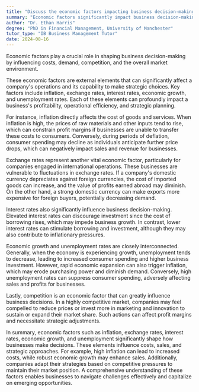 ```yaml
---
title: "Discuss the economic factors impacting business decision-making"
summary: "Economic factors significantly impact business decision-making by influencing costs, demand, competition, and overall market conditions."
author: "Dr. Ethan Harris"
degree: "PhD in Financial Management, University of Manchester"
tutor_type: "IB Business Management Tutor"
date: 2024-08-16
---
```


Economic factors play a crucial role in shaping business decision-making by influencing costs, demand, competition, and the overall market environment.

These economic factors are external elements that can significantly affect a company's operations and its capability to make strategic choices. Key factors include inflation, exchange rates, interest rates, economic growth, and unemployment rates. Each of these elements can profoundly impact a business's profitability, operational efficiency, and strategic planning.

For instance, inflation directly affects the cost of goods and services. When inflation is high, the prices of raw materials and other inputs tend to rise, which can constrain profit margins if businesses are unable to transfer these costs to consumers. Conversely, during periods of deflation, consumer spending may decline as individuals anticipate further price drops, which can negatively impact sales and revenue for businesses.

Exchange rates represent another vital economic factor, particularly for companies engaged in international operations. These businesses are vulnerable to fluctuations in exchange rates. If a company's domestic currency depreciates against foreign currencies, the cost of imported goods can increase, and the value of profits earned abroad may diminish. On the other hand, a strong domestic currency can make exports more expensive for foreign buyers, potentially decreasing demand.

Interest rates also significantly influence business decision-making. Elevated interest rates can discourage investment since the cost of borrowing rises, which may impede business growth. In contrast, lower interest rates can stimulate borrowing and investment, although they may also contribute to inflationary pressures.

Economic growth and unemployment rates are closely interconnected. Generally, when the economy is experiencing growth, unemployment tends to decrease, leading to increased consumer spending and higher business investment. However, rapid economic expansion can also trigger inflation, which may erode purchasing power and diminish demand. Conversely, high unemployment rates can suppress consumer spending, adversely affecting sales and profits for businesses.

Lastly, competition is an economic factor that can greatly influence business decisions. In a highly competitive market, companies may feel compelled to reduce prices or invest more in marketing and innovation to sustain or expand their market share. Such actions can affect profit margins and necessitate strategic adjustments.

In summary, economic factors such as inflation, exchange rates, interest rates, economic growth, and unemployment significantly shape how businesses make decisions. These elements influence costs, sales, and strategic approaches. For example, high inflation can lead to increased costs, while robust economic growth may enhance sales. Additionally, companies adapt their strategies based on competitive pressures to maintain their market position. A comprehensive understanding of these factors enables businesses to navigate challenges effectively and capitalize on emerging opportunities.
    